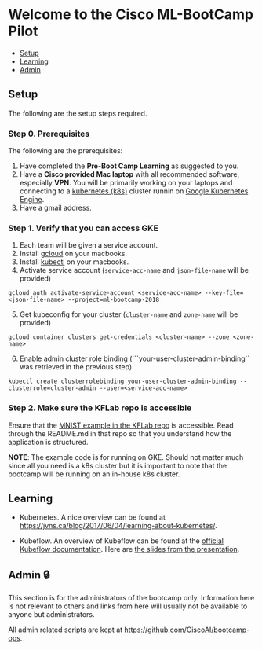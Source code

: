 # Welcome to the Cisco ML-BootCamp Pilot

- [Setup](#setup)
- [Learning](#learning)
- [Admin](#admin-lock)

## Setup
The following are the setup steps required.

### Step 0. Prerequisites
The following are the prerequisites:

1. Have completed the __Pre-Boot Camp Learning__ as suggested to you.
2. Have a __Cisco provided Mac laptop__ with all recommended software, especially __VPN__.
You will be primarily working on your laptops
and connecting to a [kubernetes (k8s)](https://kubernetes.io/) cluster runnin on
[Google Kubernetes Engine](https://cloud.google.com/kubernetes-engine/).
3. Have a gmail address.

### Step 1. Verify that you can access GKE

1. Each team will be given a service account.
2. Install [gcloud](https://cloud.google.com/sdk/docs/quickstart-macos) on your
   macbooks.
3. Install [kubectl](https://kubernetes.io/docs/tasks/tools/install-kubectl/) on
   your macbooks.
4. Activate service account (```service-acc-name``` and ```json-file-name``` will be
   provided)
```
gcloud auth activate-service-account <service-acc-name> --key-file=<json-file-name> --project=ml-bootcamp-2018
```
5. Get kubeconfig for your cluster (```cluster-name``` and ```zone-name``` will
   be provided)
```
gcloud container clusters get-credentials <cluster-name> --zone <zone-name>
```
6. Enable admin cluster role binding (```your-user-cluster-admin-binding`` was
   retrieved in the previous step)
```
kubectl create clusterrolebinding your-user-cluster-admin-binding --clusterrole=cluster-admin --user=<service-acc-name>
```

### Step 2. Make sure the KFLab repo is accessible
Ensure that the [MNIST example in the KFLab
repo](https://github.com/CiscoAI/KFLab/tree/master/tf-mnist) is accessible. Read
through the README.md in that repo so that you understand how the application is
structured.

__NOTE__: The example code is for running on GKE. Should not matter much since
all you need is a k8s cluster but it is important to note that the bootcamp will
be running on an in-house k8s cluster.

## Learning

- Kubernetes. A nice overview can be found at
  https://jvns.ca/blog/2017/06/04/learning-about-kubernetes/.

- Kubeflow. An overview of Kubeflow can be found at the [official Kubeflow documentation](http://kubeflow.org/).
Here are [the slides from the presentation](./ml_bootcamp_kubeflow.pdf).

## Admin :lock:
This section is for the administrators of the bootcamp only. Information here is
not relevant to others and links from here will usually not be available to
anyone but administrators.

All admin related scripts are kept at https://github.com/CiscoAI/bootcamp-ops.

